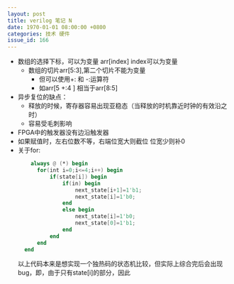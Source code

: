 ```yaml
---
layout: post
title: verilog 笔记 N
date: 1970-01-01 08:00:00 +0800
categories: 技术 硬件 
issue_id: 166
---
```


- 数组的选择下标，可以为变量 arr[index] index可以为变量
  - 数组的切片arr[5:3],第二个切片不能为变量
    - 但可以使用+: 和 -:运算符
    - 如arr[5 +:4 ] 相当于arr[8:5]
- 异步复位的缺点：
  - 释放的时候，寄存器容易出现亚稳态（当释放的时机靠近时钟的有效沿之时）
  - 容易受毛刺影响
- FPGA中的触发器没有边沿触发器
- 如果赋值时，左右位数不等，右端位宽大则截位 位宽少则补0
- 关于for:
  ```verilog
      always @ (*) begin
        for(int i=0;i<=4;i++) begin
            if(state[i]) begin
                if(in) begin
                    next_state[i+1]=1'b1;
                    next_state[i]=1'b0;
                end
                else begin
                    next_state[i]=1'b0;
                    next_state[0]=1'b1;
                end
            end
        end
    end
  ```
  以上代码本来是想实现一个独热码的状态机比较，但实际上综合完后会出现bug，即，由于只有state[i]的部分，因此
  